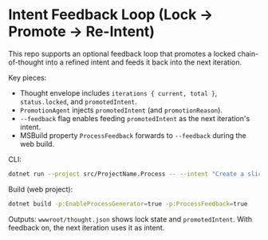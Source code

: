 # Intent Feedback Loop (Lock → Promote → Re-Intent)

This repo supports an optional feedback loop that promotes a locked chain-of-thought into a refined intent and feeds it back into the next iteration.

Key pieces:
- Thought envelope includes `iterations { current, total }`, `status.locked`, and `promotedIntent`.
- `PromotionAgent` injects `promotedIntent` (and `promotionReason`).
- `--feedback` flag enables feeding `promotedIntent` as the next iteration's intent.
- MSBuild property `ProcessFeedback` forwards to `--feedback` during the web build.

CLI:

```sh
dotnet run --project src/ProjectName.Process -- --intent "Create a slick SaaS landing" --iterations 2 --feedback
```

Build (web project):

```sh
dotnet build -p:EnableProcessGenerator=true -p:ProcessFeedback=true
```

Outputs: `wwwroot/thought.json` shows lock state and `promotedIntent`. With feedback on, the next iteration uses it as intent.
